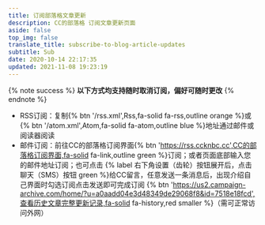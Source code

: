 ```yaml
---
title: 订阅部落格文章更新
description: CC的部落格 订阅文章更新页面
aside: false
top_img: false
translate_title: subscribe-to-blog-article-updates
subtitle: Sub
date: 2020-10-14 22:17:35
updated: 2021-11-08 19:23:19
---
```

{% note success %} **以下方式均支持随时取消订阅，偏好可随时更改** {% endnote %}

- RSS订阅：复制{% btn '/rss.xml',Rss,fa-solid fa-rss,outline orange %}或{% btn '/atom.xml',Atom,fa-solid fa-atom,outline blue %}地址通过邮件或阅读器阅读
- 邮件订阅：前往CC的部落格订阅界面{% btn 'https://rss.ccknbc.cc',CC的部落格订阅界面,fa-solid fa-link,outline green %}订阅；或者页面底部输入您的邮件地址订阅；也可点击 {% label 右下角设置（齿轮）按钮展开后，点击聊天（SMS）按钮 green %}给CC留言，任意发送一条消息后，出现介绍自己界面时勾选订阅点击发送即可完成订阅 {% btn 'https://us2.campaign-archive.com/home/?u=a0aadd04e3d48349de29068f8&id=7518e18fcd',查看历史文章完整更新记录,fa-solid fa-history,red smaller %}（需可正常访问外网）